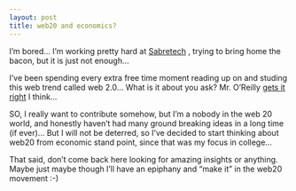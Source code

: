 ```yaml
---
layout: post
title: web20 and economics?
---
```


I’m bored… I’m working pretty hard at
[Sabretech](http://www.sabretechllc.com) , trying to bring home the
bacon, but it is just not enough…

I’ve been spending every extra free time moment reading up on and
studing this web trend called web 2.0… What is it about you ask? Mr.
O’Reilly [gets it
right](http://radar.oreilly.com/archives/2005/10/web_20_compact_definition.html)
I think…

SO, I really want to contribute somehow, but I’m a nobody in the web 20
world, and honestly haven’t had many ground breaking ideas in a long
time (if ever)… But I will not be deterred, so I’ve decided to start
thinking about web20 from economic stand point, since that was my focus
in college…

That said, don’t come back here looking for amazing insights or
anything. Maybe just maybe though I’ll have an epiphany and “make it” in
the web20 movement :-)

